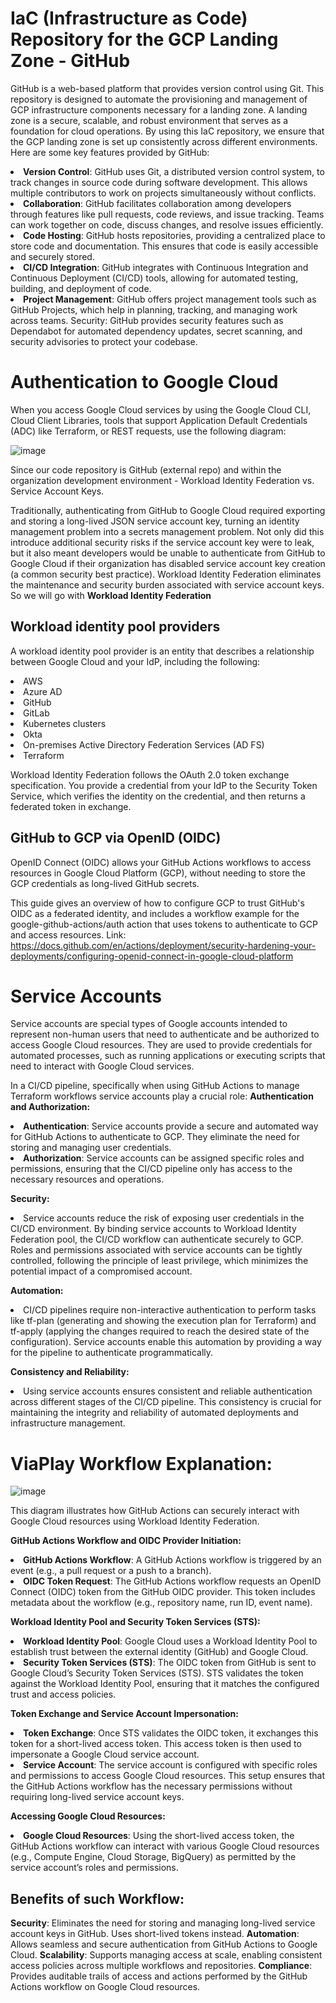 # IaC (Infrastructure as Code) Repository for the GCP Landing Zone - GitHub
GitHub is a web-based platform that provides version control using Git. This repository is designed to automate the provisioning and management of GCP infrastructure components necessary for a landing zone. A landing zone is a secure, scalable, and robust environment that serves as a foundation for cloud operations. By using this IaC repository, we ensure that the GCP landing zone is set up consistently across different environments. Here are some key features provided by GitHub:
<lu>
<li><strong>Version Control</strong>: GitHub uses Git, a distributed version control system, to track changes in source code during software development. This allows multiple contributors to work on projects simultaneously without conflicts. </li>
<li><strong>Collaboration</strong>: GitHub facilitates collaboration among developers through features like pull requests, code reviews, and issue tracking. Teams can work together on code, discuss changes, and resolve issues efficiently.</li>
<li><strong>Code Hosting</strong>: GitHub hosts repositories, providing a centralized place to store code and documentation. This ensures that code is easily accessible and securely stored.</li>
<li><strong>CI/CD Integration</strong>: GitHub integrates with Continuous Integration and Continuous Deployment (CI/CD) tools, allowing for automated testing, building, and deployment of code.</li>
<li><strong>Project Management</strong>: GitHub offers project management tools such as GitHub Projects, which help in planning, tracking, and managing work across teams.
Security: GitHub provides security features such as Dependabot for automated dependency updates, secret scanning, and security advisories to protect your codebase.</li>

# Authentication to Google Cloud
When you access Google Cloud services by using the Google Cloud CLI, Cloud Client Libraries, tools that support Application Default Credentials (ADC) like Terraform, or REST requests, use the following diagram:

![image](https://github.com/Matas-Seputis/IaC-Documentation/assets/72572593/2ed04bb7-03d4-463a-8930-a822e6e4fffc)

Since our code repository is GitHub (external repo) and within the organization development environment - Workload Identity Federation vs. Service Account Keys.

Traditionally, authenticating from GitHub to Google Cloud required exporting and storing a long-lived JSON service account key, turning an identity management problem into a secrets management problem. Not only did this introduce additional security risks if the service account key were to leak, but it also meant developers would be unable to authenticate from GitHub to Google Cloud if their organization has disabled service account key creation (a common security best practice).
Workload Identity Federation eliminates the maintenance and security burden associated with service account keys. 
So we will go with <strong>Workload Identity Federation</strong>

## Workload identity pool providers
A workload identity pool provider is an entity that describes a relationship between Google Cloud and your IdP, including the following:
<lu>
<li>AWS</li>
<li>Azure AD</li>
<li>GitHub</li>
<li>GitLab</li>
<li>Kubernetes clusters</li>
<li>Okta</li>
<li>On-premises Active Directory Federation Services (AD FS)</li>
<li>Terraform</li>
</lu>

Workload Identity Federation follows the OAuth 2.0 token exchange specification. You provide a credential from your IdP to the Security Token Service, which verifies the identity on the credential, and then returns a federated token in exchange.

## GitHub to GCP via OpenID (OIDC)
OpenID Connect (OIDC) allows your GitHub Actions workflows to access resources in Google Cloud Platform (GCP), without needing to store the GCP credentials as long-lived GitHub secrets.

This guide gives an overview of how to configure GCP to trust GitHub's OIDC as a federated identity, and includes a workflow example for the google-github-actions/auth action that uses tokens to authenticate to GCP and access resources.
Link: https://docs.github.com/en/actions/deployment/security-hardening-your-deployments/configuring-openid-connect-in-google-cloud-platform

# Service Accounts
Service accounts are special types of Google accounts intended to represent non-human users that need to authenticate and be authorized to access Google Cloud resources. They are used to provide credentials for automated processes, such as running applications or executing scripts that need to interact with Google Cloud services.

In a CI/CD pipeline, specifically when using GitHub Actions to manage Terraform workflows service accounts play a crucial role:
<strong>Authentication and Authorization:</strong>
<lu>
<li><strong>Authentication</strong>: Service accounts provide a secure and automated way for GitHub Actions to authenticate to GCP. They eliminate the need for storing and managing user credentials.</li>
<li><strong>Authorization</strong>: Service accounts can be assigned specific roles and permissions, ensuring that the CI/CD pipeline only has access to the necessary resources and operations.</li>
</lu>

<strong>Security:</strong>
<lu>
<li>Service accounts reduce the risk of exposing user credentials in the CI/CD environment. By binding service accounts to Workload Identity Federation pool, the CI/CD workflow can authenticate securely to GCP.
Roles and permissions associated with service accounts can be tightly controlled, following the principle of least privilege, which minimizes the potential impact of a compromised account.</li>
</lu>

<strong>Automation:</strong>
<lu>
<li>CI/CD pipelines require non-interactive authentication to perform tasks like tf-plan (generating and showing the execution plan for Terraform) and tf-apply (applying the changes required to reach the desired state of the configuration). Service accounts enable this automation by providing a way for the pipeline to authenticate programmatically.</li>
</lu>

<strong>Consistency and Reliability:</strong>
<lu>
<li>Using service accounts ensures consistent and reliable authentication across different stages of the CI/CD pipeline. This consistency is crucial for maintaining the integrity and reliability of automated deployments and infrastructure management.</li>
</lu>

# ViaPlay Workflow Explanation:

![image](https://github.com/Matas-Seputis/IaC-Documentation/assets/72572593/3a3f5b90-2a42-4f5d-acd5-e64598ce6af3)

This diagram illustrates how GitHub Actions can securely interact with Google Cloud resources using Workload Identity Federation.

<strong>GitHub Actions Workflow and OIDC Provider Initiation:</strong>
<lu>
<li><strong>GitHub Actions Workflow</strong>: A GitHub Actions workflow is triggered by an event (e.g., a pull request or a push to a branch).</li>
<li><strong>OIDC Token Request</strong>: The GitHub Actions workflow requests an OpenID Connect (OIDC) token from the GitHub OIDC provider. This token includes metadata about the workflow (e.g., repository name, run ID, event name).</li>

<strong>Workload Identity Pool and Security Token Services (STS):</strong>
<lu>
<li><strong>Workload Identity Pool</strong>: Google Cloud uses a Workload Identity Pool to establish trust between the external identity (GitHub) and Google Cloud.</li>
<li><strong>Security Token Services (STS)</strong>: The OIDC token from GitHub is sent to Google Cloud’s Security Token Services (STS). STS validates the token against the Workload Identity Pool, ensuring that it matches the configured trust and access policies.</li>
</lu>

<strong>Token Exchange and Service Account Impersonation:</strong>
<lu>
<li><strong>Token Exchange</strong>: Once STS validates the OIDC token, it exchanges this token for a short-lived access token. This access token is then used to impersonate a Google Cloud service account.</li>
<li><strong>Service Account</strong>: The service account is configured with specific roles and permissions to access Google Cloud resources. This setup ensures that the GitHub Actions workflow has the necessary permissions without requiring long-lived service account keys.</li>
</lu>

<strong>Accessing Google Cloud Resources:</strong>
<lu>
<li><strong>Google Cloud Resources</strong>: Using the short-lived access token, the GitHub Actions workflow can interact with various Google Cloud resources (e.g., Compute Engine, Cloud Storage, BigQuery) as permitted by the service account’s roles and permissions.</li>
</lu>

## Benefits of such Workflow:
<strong>Security</strong>: Eliminates the need for storing and managing long-lived service account keys in GitHub. Uses short-lived tokens instead.
<strong>Automation</strong>: Allows seamless and secure authentication from GitHub Actions to Google Cloud.
<strong>Scalability</strong>: Supports managing access at scale, enabling consistent access policies across multiple workflows and repositories.
<strong>Compliance</strong>: Provides auditable trails of access and actions performed by the GitHub Actions workflow on Google Cloud resources.
